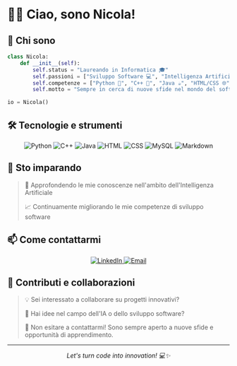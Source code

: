 # 👨‍💻 Ciao, sono Nicola! 

## 🚀 Chi sono
```python
class Nicola:
    def __init__(self):
        self.status = "Laureando in Informatica 🎓"
        self.passioni = ["Sviluppo Software 💻", "Intelligenza Artificiale 🤖"]
        self.competenze = ["Python 🐍", "C++ 🔧", "Java ☕", "HTML/CSS 🌐"]
        self.motto = "Sempre in cerca di nuove sfide nel mondo del software development! 💪"

io = Nicola()
```

## 🛠️ Tecnologie e strumenti
<p align="center">
  <img src="https://img.shields.io/badge/Python-3776AB?style=for-the-badge&logo=python&logoColor=white" alt="Python"/>
  <img src="https://img.shields.io/badge/C++-00599C?style=for-the-badge&logo=c%2B%2B&logoColor=white" alt="C++"/>
  <img src="https://img.shields.io/badge/Java-ED8B00?style=for-the-badge&logo=java&logoColor=white" alt="Java"/>
  <img src="https://img.shields.io/badge/HTML5-E34F26?style=for-the-badge&logo=html5&logoColor=white" alt="HTML"/>
  <img src="https://img.shields.io/badge/CSS3-1572B6?style=for-the-badge&logo=css3&logoColor=white" alt="CSS"/>
  <img src="https://img.shields.io/badge/MySQL-4479A1?style=for-the-badge&logo=mysql&logoColor=white" alt="MySQL"/>
  <img src="https://img.shields.io/badge/Markdown-000000?style=for-the-badge&logo=markdown&logoColor=white" alt="Markdown"/>
</p>

## 🌱 Sto imparando
> 🧠 Approfondendo le mie conoscenze nell'ambito dell'Intelligenza Artificiale
> 
> 📈 Continuamente migliorando le mie competenze di sviluppo software

## 📫 Come contattarmi
<p align="center">
  <a href="https://www.linkedin.com/in/nicola-mastromarino-3a3b74189">
    <img src="https://img.shields.io/badge/LinkedIn-0077B5?style=for-the-badge&logo=linkedin&logoColor=white" alt="LinkedIn"/>
  </a>
  <a href="mailto:nickmastromarino54@gmail.com">
    <img src="https://img.shields.io/badge/Gmail-D14836?style=for-the-badge&logo=gmail&logoColor=white" alt="Email"/>
  </a>
</p>

## 🤝 Contributi e collaborazioni
> 💡 Sei interessato a collaborare su progetti innovativi?
> 
> 🤖 Hai idee nel campo dell'IA o dello sviluppo software?
> 
> 🚀 Non esitare a contattarmi! Sono sempre aperto a nuove sfide e opportunità di apprendimento.

---
<p align="center">
  <i>Let's turn code into innovation! 💻✨</i>
</p>
